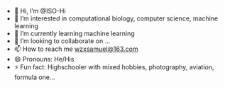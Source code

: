 - 👋 Hi, I’m @ISO-Hi
- 👀 I’m interested in computational biology, computer science, machine learning
- 🌱 I’m currently learning machine learning
- 💞️ I’m looking to collaborate on ...
- 📫 How to reach me wzxsamuel@163.com
- 😄 Pronouns: He/His
- ⚡ Fun fact: Highschooler with mixed hobbies, photography, aviation, formula one...

<!---
ISO-Hi/ISO-Hi is a ✨ special ✨ repository because its `README.md` (this file) appears on your GitHub profile.
You can click the Preview link to take a look at your changes.
--->
